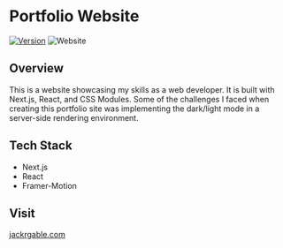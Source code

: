 # Portfolio Website

[![Version](https://img.shields.io/badge/Version-1.1.0-brightgreen.svg)]()
![Website](https://img.shields.io/website?url=https%3A%2F%2Fwww.jackrgable.com)

## Overview

This is a website showcasing my skills as a web developer. It is built with Next.js, React, and CSS Modules. Some of the challenges I faced when creating this portfolio site was implementing the dark/light mode in a server-side rendering environment.

## Tech Stack

-   Next.js
-   React
-   Framer-Motion

## Visit

[jackrgable.com](https://www.jackrgable.com)
